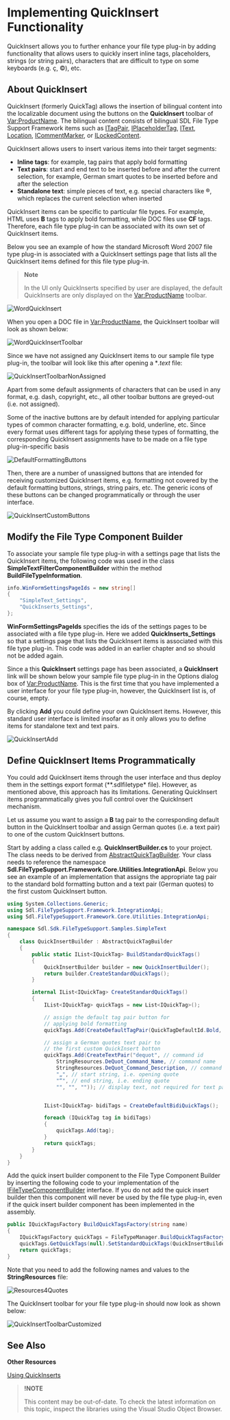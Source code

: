 Implementing QuickInsert Functionality
==

QuickInsert allows you to further enhance your file type plug-in by adding functionality that allows users to quickly insert inline tags, placeholders, strings (or string pairs), characters that are difficult to type on some keyboards (e.g. ç, ©), etc.

About QuickInsert
--

QuickInsert (formerly QuickTag) allows the insertion of bilingual content into the localizable document using the buttons on the **QuickInsert** toolbar of <Var:ProductName>. The bilingual content consists of bilingual SDL File Type Support Framework items such as [ITagPair](../../api/filetypesupport/Sdl.FileTypeSupport.Framework.BilingualApi.ITagPair.yml), [IPlaceholderTag](../../api/filetypesupport/Sdl.FileTypeSupport.Framework.BilingualApi.IPlaceholderTag.yml), [IText](../../api/filetypesupport/Sdl.FileTypeSupport.Framework.BilingualApi.IText.yml), [Location](../../api/filetypesupport/Sdl.FileTypeSupport.Framework.BilingualApi.Location.yml), [ICommentMarker](../../api/filetypesupport/Sdl.FileTypeSupport.Framework.BilingualApi.ICommentMarker.yml), or [ILockedContent](../../api/filetypesupport/Sdl.FileTypeSupport.Framework.BilingualApi.ILockedContent.yml).

QuickInsert allows users to insert various items into their target segments:

* **Inline tags**: for example, tag pairs that apply bold formatting
* **Text pairs**: start and end text to be inserted before and after the current selection, for example, German smart quotes to be inserted before and after the selection
* **Standalone text**: simple pieces of text, e.g. special characters like ®, which replaces the current selection when inserted

QuickInsert items can be specific to particular file types. For example, HTML uses **B** tags to apply bold formatting, while DOC files use **CF** tags. Therefore, each file type plug-in can be associated with its own set of QuickInsert items.

Below you see an example of how the standard Microsoft Word 2007 file type plug-in is associated with a QuickInsert settings page that lists all the QuickInsert items defined for this file type plug-in.

>**Note**
>
>In the UI only QuickInserts specified by user are displayed, the default QuickInserts are only displayed on the <Var:ProductName> toolbar.

![WordQuickInsert](images/WordQuickInsert.jpg)

When you open a DOC file in <Var:ProductName>, the QuickInsert toolbar will look as shown below:

![WordQuickInsertToolbar](images/WordQuickInsertToolbar.jpg)


Since we have not assigned any QuickInsert items to our sample file type plug-in, the toolbar will look like this after opening a **.text* file:


![QuickInsertToolbarNonAssigned](images/QuickInsertToolbarNonAssigned.jpg)

Apart from some default assignments of characters that can be used in any format, e.g. dash, copyright, etc., all other toolbar buttons are greyed-out (i.e. not assigned).

Some of the inactive buttons are by default intended for applying particular types of common character formatting, e.g. bold, underline, etc. Since every format uses different tags for applying these types of formatting, the corresponding QuickInsert assignments have to be made on a file type plug-in-specific basis


![DefaultFormattingButtons](images/DefaultFormattingButtons.jpg)

Then, there are a number of unassigned buttons that are intended for receiving customized QuickInsert items, e.g. formatting not covered by the default formatting buttons, strings, string pairs, etc. The generic icons of these buttons can be changed programmatically or through the user interface.


![QuickInsertCustomButtons](images/QuickInsertCustomButtons.jpg)

Modify the File Type Component Builder
--

To associate your sample file type plug-in with a settings page that lists the QuickInsert items, the following code was used in the class **SimpleTextFilterComponentBuilder** within the method **BuildFileTypeInformation**.

```cs
info.WinFormSettingsPageIds = new string[]
{
    "SimpleText_Settings",
    "QuickInserts_Settings",
};
```

**WinFormSettingsPageIds** specifies the ids of the settings pages to be associated with a file type plug-in. Here we added **QuickInserts_Settings** so that a settings page that lists the QuickInsert items is associated with this file type plug-in. This code was added in an earlier chapter and so should not be added again.

Since a this **QuickInsert** settings page has been associated, a **QuickInsert** link will be shown below your sample file type plug-in in the Options dialog box of <Var:ProductName>. This is the first time that you have implemented a user interface for your file type plug-in, however, the QuickInsert list is, of course, empty.

By clicking **Add** you could define your own QuickInsert items. However, this standard user interface is limited insofar as it only allows you to define items for standalone text and text pairs.

![QuickInsertAdd](images/QuickInsertAdd.jpg)


Define QuickInsert Items Programmatically
--

You could add QuickInsert items through the user interface and thus deploy them in the settings export format (**.sdlfiletype* file). However, as mentioned above, this approach has its limitations. Generating QuickInsert items programmatically gives you full control over the QuickInsert mechanism.

Let us assume you want to assign a **B** tag pair to the corresponding default button in the QuickInsert toolbar and assign German quotes (i.e. a text pair) to one of the custom QuickInsert buttons.

Start by adding a class called e.g. **QuickInsertBuilder.cs** to your project. The class needs to be derived from [AbstractQuickTagBuilder](../../api/filetypesupport/Sdl.FileTypeSupport.Framework.Core.Utilities.IntegrationApi.AbstractQuickTagBuilder.yml). Your class needs to reference the namespace **Sdl.FileTypeSupport.Framework.Core.Utilities.IntegrationApi**. Below you see an example of an implementation that assigns the appropriate tag pair to the standard bold formatting button and a text pair (German quotes) to the first custom QuickInsert button.

```cs
using System.Collections.Generic;
using Sdl.FileTypeSupport.Framework.IntegrationApi;
using Sdl.FileTypeSupport.Framework.Core.Utilities.IntegrationApi;

namespace Sdl.Sdk.FileTypeSupport.Samples.SimpleText
{
    class QuickInsertBuilder : AbstractQuickTagBuilder
    {
        public static IList<IQuickTag> BuildStandardQuickTags()
        {
            QuickInsertBuilder builder = new QuickInsertBuilder();
            return builder.CreateStandardQuickTags();
        }

        internal IList<IQuickTag> CreateStandardQuickTags()
        {
            IList<IQuickTag> quickTags = new List<IQuickTag>();

            // assign the default tag pair button for
            // applying bold formatting
            quickTags.Add(CreateDefaultTagPair(QuickTagDefaultId.Bold, "<b>", "</b>", "b"));

            // assign a German quotes text pair to 
            // the first custom QuickInsert botton
            quickTags.Add(CreateTextPair("dequot", // command id
                StringResources.DeQuot_Command_Name, // command name
                StringResources.DeQuot_Command_Description, // command description 
                "„", // start string, i.e. opening quote
                "“", // end string, i.e. ending quote
                "", "", "")); // display text, not required for text pairs, therefore left empty


            IList<IQuickTag> bidiTags = CreateDefaultBidiQuickTags();

            foreach (IQuickTag tag in bidiTags)
            {
                quickTags.Add(tag);
            }
            return quickTags;
        }
    }
}
```

Add the quick insert builder component to the File Type Component Builder by inserting the following code to your implementation of the [IFileTypeComponentBuilder](../../api/filetypesupport/Sdl.FileTypeSupport.Framework.IntegrationApi.IFileTypeComponentBuilder.yml) interface. If you do not add the quick insert builder then this component will never be used by the file type plug-in, even if the quick insert builder component has been implemented in the assembly.

```cs
public IQuickTagsFactory BuildQuickTagsFactory(string name)
{
    IQuickTagsFactory quickTags = FileTypeManager.BuildQuickTagsFactory();
    quickTags.GetQuickTags(null).SetStandardQuickTags(QuickInsertBuilder.BuildStandardQuickTags());
    return quickTags;
}
```


Note that you need to add the following names and values to the **StringResources** file:

![Resources4Quotes](images/Resources4Quotes.jpg)

The QuickInsert toolbar for your file type plug-in should now look as shown below:

![QuickInsertToolbarCustomized](images/QuickInsertToolbarCustomized.jpg)

See Also
--

**Other Resources**

[Using QuickInserts](using_quickinserts.md)


>**!NOTE**
>
> This content may be out-of-date. To check the latest information on this topic, inspect the libraries using the Visual Studio Object Browser.